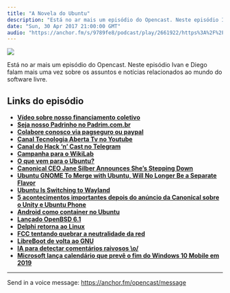 ```yaml
---
title: "A Novela do Ubuntu"
description: "Está no ar mais um episódio do Opencast. Neste episódio Ivan e Diego falam mais uma vez sobre os assuntos e notícias relacionados ao mundo do software..."
date: "Sun, 30 Apr 2017 21:00:00 GMT"
audio: "https://anchor.fm/s/9789fe8/podcast/play/2661922/https%3A%2F%2Fd3ctxlq1ktw2nl.cloudfront.net%2Fproduction%2F2019-2-16%2F11436654-44100-2-7443da3449924.mp3"
---
```


![](https://d3sv2eduhewoas.cloudfront.net/episode/image/8360907c998e4731beb3a96f9fe44fb9.jpg)


Está no ar mais um episódio do Opencast. Neste episódio Ivan e Diego falam mais uma vez sobre os assuntos e notícias relacionados ao mundo do software livre.


**Links do episódio**
---------------------


* [**Vídeo sobre nosso financiamento coletivo**](http://tecnologiaaberta.com.br/2016/09/tecnologia-aberta-tv-023-financiamento-coletivo/)
* [**Seja nosso Padrinho no Padrim.com.br**](https://www.padrim.com.br/tecnologiaaberta)
* [**Colabore conosco via pagseguro ou paypal**](http://tecnologiaaberta.com.br/colaborar/)
* [**Canal Tecnologia Aberta Tv no Youtube**](http://youtube.com/tecnologiaaberta)
* [**Canal do Hack ‘n’ Cast no Telegram**](https://telegram.me/hackncast)
* [**Campanha para o WikiLab**](https://www.catarse.me/wikilab)
* [**O que vem para o Ubuntu?**](http://www.omgubuntu.co.uk/2017/04/whats-next-ubuntu-desktop-mark-shuttleworth)
* [**Canonical CEO Jane Silber Announces She’s Stepping Down**](http://www.omgubuntu.co.uk/2017/04/jane-silber-canonical-ceo-steps-down)
* [**Ubuntu GNOME To Merge with Ubuntu, Will No Longer Be a Separate Flavor**](http://www.omgubuntu.co.uk/2017/04/ubuntu-gnome)
* [**Ubuntu Is Switching to Wayland**](http://www.omgubuntu.co.uk/2017/04/ubuntu-will-run-wayland-default)
* [**5 acontecimentos importantes depois do anúncio da Canonical sobre o Unity e Ubuntu Phone**](http://br-linux.org/2017/01/5-acontecimentos-importantes-depois-do-anuncio-da-canonical-sobre-o-unity-e-ubuntu-phone.html)
* [**Android como container no Ubuntu**](http://www.omgubuntu.co.uk/2017/04/android-apps-linux-desktop-anbox)
* [**Lançado OpenBSD 6.1**](http://br-linux.org/2017/01/lancado-o-openbsd-61.html)
* [**Delphi retorna ao Linux**](http://br-linux.org/2017/01/delphi-retorna-ao-linux-embarcadero-lanca-rad-studio-102-tokyo.html)
* [**FCC tentando quebrar a neutralidade da red**](http://meiobit.com/364691/eua-ajit-pai-diretor-fcc-planos-para-reverter-neutralidade-da-rede-detalhados/)
* [**LibreBoot de volta ao GNU**](http://br-linux.org/2017/01/meia-volta-agora-libreboot-quer-voltar-a-fazer-parte-do-gnu.html)
* [**IA para detectar comentários raivosos \o/**](https://phys.org/news/2017-04-machine-speech-violence-texts.html)
* [**Microsoft lança calendário que prevê o fim do Windows 10 Mobile em 2019**](https://www.windowsteam.com.br/microsoft-lanca-calendario-que-preve-o-fim-do-windows-10-mobile-em-2019/)



--- 

Send in a voice message: https://anchor.fm/opencast/message